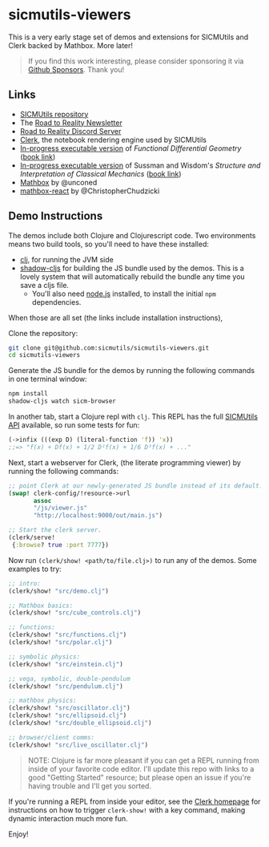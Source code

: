 # sicmutils-viewers

This is a very early stage set of demos and extensions for SICMUtils and Clerk
backed by Mathbox. More later!

> If you find this work interesting, please consider sponsoring it via [Github
> Sponsors](https://github.com/sponsors/sritchie). Thank you!

## Links

- [SICMUtils repository][SICMUTILS]
- The [Road to Reality Newsletter](https://roadtoreality.substack.com/)
- [Road to Reality Discord
  Server](https://roadtoreality.substack.com/p/road-to-reality-discord-server?s=w)
- [Clerk][CLERK], the notebook rendering engine used by SICMUtils
- [In-progress executable version](https://github.com/sicmutils/fdg-book) of
  _Functional Differential Geometry_ ([book link][FDG])
- [In-progress executable version](https://github.com/sicmutils/sicm-book) of
  Sussman and Wisdom's _Structure and Interpretation of Classical Mechanics_
  ([book link][SICM])
- [Mathbox](https://gitgud.io/unconed/mathbox) by @unconed
- [mathbox-react](https://github.com/ChristopherChudzicki/mathbox-react) by
  @ChristopherChudzicki

## Demo Instructions

The demos include both Clojure and Clojurescript code. Two environments means
two build tools, so you'll need to have these installed:

- [clj](https://clojure.org/guides/getting_started), for running the JVM side
- [shadow-cljs](https://shadow-cljs.github.io/docs/UsersGuide.html#_installation)
  for building the JS bundle used by the demos. This is a lovely system that
  will automatically rebuild the bundle any time you save a cljs file.
  - You'll also need [node.js](https://nodejs.org/en/download/package-manager/)
    installed, to install the initial `npm` dependencies.

When those are all set (the links include installation instructions),

Clone the repository:

```bash
git clone git@github.com:sicmutils/sicmutils-viewers.git
cd sicmutils-viewers
```

Generate the JS bundle for the demos by running the following commands in one
terminal window:

```bash
npm install
shadow-cljs watch sicm-browser
```

In another tab, start a Clojure repl with `clj`. This REPL has the full
[SICMUtils
API](https://cljdoc.org/d/sicmutils/sicmutils/CURRENT/api/sicmutils.env)
available, so run some tests for fun:

```clojure
(->infix (((exp D) (literal-function 'f)) 'x))
;;=> "f(x) + Df(x) + 1/2 D²f(x) + 1/6 D³f(x) + ..."
```

Next, start a webserver for Clerk, (the literate programming viewer) by running
the following commands:

```clojure
;; point Clerk at our newly-generated JS bundle instead of its default:
(swap! clerk-config/!resource->url
       assoc
       "/js/viewer.js"
       "http://localhost:9000/out/main.js")

;; Start the clerk server.
(clerk/serve!
 {:browse? true :port 7777})
```

Now run `(clerk/show! <path/to/file.clj>)` to run any of the demos. Some
examples to try:

```clojure
;; intro:
(clerk/show! "src/demo.clj")

;; Mathbox basics:
(clerk/show! "src/cube_controls.clj")

;; functions:
(clerk/show! "src/functions.clj")
(clerk/show! "src/polar.clj")

;; symbolic physics:
(clerk/show! "src/einstein.clj")

;; vega, symbolic, double-pendulum
(clerk/show! "src/pendulum.clj")

;; mathbox physics:
(clerk/show! "src/oscillator.clj")
(clerk/show! "src/ellipsoid.clj")
(clerk/show! "src/double_ellipsoid.clj")

;; browser/client comms:
(clerk/show! "src/live_oscillator.clj")
```

> NOTE: Clojure is far more pleasant if you can get a REPL running from inside
> of your favorite code editor. I'll update this repo with links to a good
> "Getting Started" resource; but please open an issue if you're having trouble
> and I'll get you sorted.

If you're running a REPL from inside your editor, see the [Clerk
homepage](https://github.com/nextjournal/clerk#editor-workflow) for instructions
on how to trigger `clerk-show!` with a key command, making dynamic interaction
much more fun.

Enjoy!

[CLERK]: https://github.com/nextjournal/clerk
[SICMUTILS]: https://github.com/sicmutils/sicmutils
[SICM]: http://mitpress.mit.edu/books/structure-and-interpretation-classical-mechanics
[FDG]: http://mitpress.mit.edu/books/functional-differential-geometry

